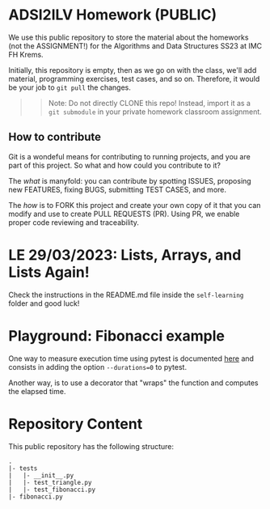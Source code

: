 # ADSI2ILV Homework (PUBLIC)

We use this public repository to store the material about the homeworks (not the ASSIGNMENT!) for the Algorithms and Data Structures SS23 at IMC FH Krems.

Initially, this repository is empty, then as we go on with the class, we'll add material, programming exercises, test cases, and so on. Therefore, it would be your job to `git pull` the changes.

>> Note: Do not directly CLONE this repo! Instead, import it as a `git submodule` in your private homework classroom assignment.

## How to contribute 

Git is a wondeful means for contributing to running projects, and you are part of this project. So what and how could you contribute to it?

The *what* is manyfold: you can contribute by spotting ISSUES, proposing new FEATURES, fixing BUGS, submitting TEST CASES, and more.

The *how* is to FORK this project and create your own copy of it that you can modify and use to create PULL REQUESTS (PR). Using PR, we enable proper code reviewing and traceability.

# LE 29/03/2023: Lists, Arrays, and Lists Again!

Check the instructions in the README.md file inside the `self-learning` folder and good luck!




# Playground: Fibonacci example

One way to measure execution time using pytest is documented [here](https://howchoo.com/python/how-to-measure-unit-test-execution-times-in-pytest) and consists in adding the option 
`--durations=0` to pytest.

Another way, is to use a decorator that "wraps" the function and computes the elapsed time.

# Repository Content

This public repository has the following structure:

```
.
|- tests
|   |- __init__.py
|   |- test_triangle.py
|   |- test_fibonacci.py
|- fibonacci.py
```
